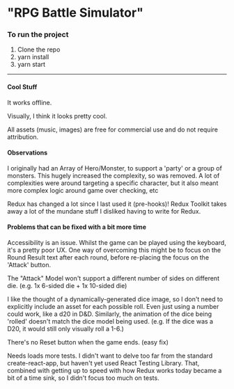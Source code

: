 # "RPG Battle Simulator"

### To run the project

1) Clone the repo
2) yarn install
3) yarn start

_________________________________________________________________________________________________________

#### Cool Stuff

It works offline.

Visually, I think it looks pretty cool.

All assets (music, images) are free for commercial use and do not require attribution.


#### Observations

I originally had an Array of Hero/Monster, to support a 'party' or a group of
monsters. This hugely increased the complexity, so was removed. A lot of complexities were around
targeting a specific character, but it also meant more complex logic around game over checking, etc

Redux has changed a lot since I last used it (pre-hooks)! Redux Toolkit takes away
a lot of the mundane stuff I disliked having to write for Redux.


#### Problems that can be fixed with a bit more time

Accessibility is an issue. Whilst the game can be played using the keyboard, it's
a pretty poor UX. One way of overcoming this might be to focus on the Round Result text
after each round, before re-placing the focus on the 'Attack' button.

The "Attack" Model won't support a different number of sides on different die.
(e.g. 1x 6-sided die + 1x 10-sided die)

I like the thought of a dynamically-generated dice image, so I don't need to explicitly include an asset
for each possible roll. Even just using a number could work, like a d20 in D&D.
Similarly, the animation of the dice being 'rolled' doesn't match the dice model being used.
(e.g. If the dice was a D20, it would still only visually roll a 1-6.)

There's no Reset button when the game ends. (easy fix)

Needs loads more tests. I didn't want to delve too far from the standard create-react-app, but haven't yet used
React Testing Library. That, combined with getting up to speed with how Redux works today became a bit of a time sink,
so I didn't focus too much on tests.
